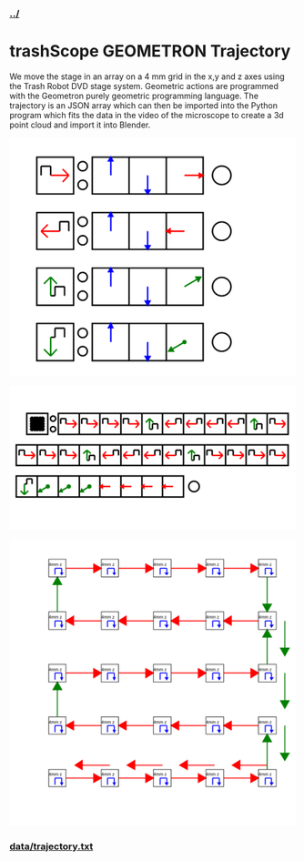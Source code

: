### [../](../)

# trashScope GEOMETRON Trajectory

We move the stage in an array on a 4 mm grid in the x,y and z axes using the Trash Robot DVD stage system.  Geometric actions are programmed with the Geometron purely geometric programming language.  The trajectory is an JSON array which can then be imported into the Python program which fits the data in the video of the microscope to create a 3d point cloud and import it into Blender.

![](symbolfeed/stepmovespell.svg)

![](symbolfeed/spellscan.svg)

![](symbolfeed/scan.svg)

### [data/trajectory.txt](data/trajectory.txt)